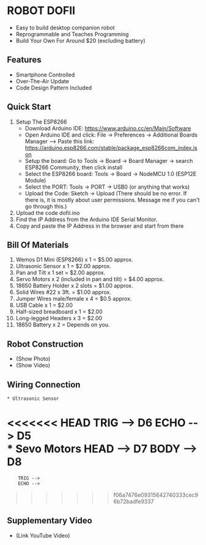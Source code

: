 # ROBOT DOFII
* Easy to build desktop companion robot
* Reprogrammable and Teaches Programming
* Build Your Own For Around $20 (excluding battery)
## Features
* Smartphone Controlled
* Over-The-Air Update
* Code Design Pattern Included

## Quick Start
1. Setup The ESP8266
    * Download Arduino IDE: https://www.arduino.cc/en/Main/Software
    * Open Arduino IDE and click: File -> Preferences -> Additional Boards Manager --> Paste this     link: https://arduino.esp8266.com/stable/package_esp8266com_index.json
    * Setup the board: Go to Tools -> Board -> Board Manager -> search ESP8266 Community, then click install
    * Select the ESP8266 board: Tools -> Board -> NodeMCU 1.0 (ESP12E Module)
    * Select the PORT: Tools -> PORT -> USB0 (or anything that works)
    * Upload the Code: Sketch -> Upload (There should be no error. If there is, it is mostly about user permissions. Message me if you can't go through this.)
2. Upload the code dofii.ino
3. Find the IP Address from the Arduino IDE Serial Monitor. 
3. Copy and paste the IP Address in the browser and start from there

## Bill Of Materials
1. Wemos D1 Mini (ESP8266) x 1  = $5.00 approx.
2. Ultrasonic Sensor x 1  = $2.00 approx.
3. Pan and Tilt x 1 set = $2.00 approx.
4. Servo Motors x 2 (included in pan and tilt) = $4.00 approx.
5. 18650 Battery Holder x 2 slots = $1.00 approx.
6. Solid Wires #22 x 3ft. = $1.00 approx.
7. Jumper Wires male/female x 4 = $0.5 approx. 
8. USB Cable x 1 = $2.00
9. Half-sized breadboard x 1 = $2.00 
10. Long-legged Headers x 3 = $2.00
11. 18650 Battery x 2 = Depends on you. 

## Robot Construction
* (Show Photo)
* (Show Video)

## Wiring Connection
    * Ultrasonic Sensor
<<<<<<< HEAD
        TRIG --> D6
        ECHO --> D5  
    * Sevo Motors 
        HEAD --> D7
        BODY --> D8
=======
        TRIG -->
        ECHO -->   
>>>>>>> f06a7476e09315642740333cec96b72badfe9337

## Supplementary Video
* (Link YouTube Video)